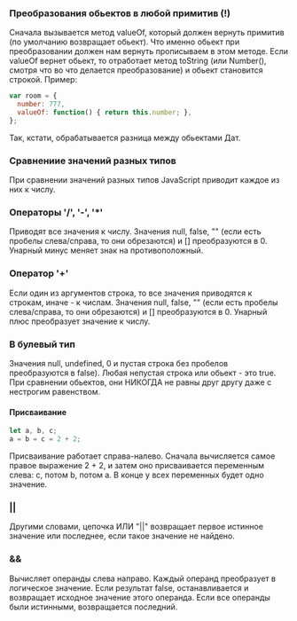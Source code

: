 ### Преобразования обьектов в любой примитив (!)
Сначала вызывается метод valueOf, который должен вернуть примитив (по умолчанию возвращает обьект). Что именно обьект при преобразовании должен нам вернуть прописываем в этом методе. Если valueOf вернет обьект, то отработает метод toString (или Number(), смотря что во что делается преобразование) и обьект становится строкой. Пример:
```js
var room = {
  number: 777,
  valueOf: function() { return this.number; },
};
```
Так, кстати, обрабатывается разница между обьектами Дат.
### Сравнениие значений разных типов
При сравнении значений разных типов JavaScript приводит каждое из них к числу.
### Операторы '/', '-', '*'
Приводят все значения к числу. Значения null, false, "" (если есть пробелы слева/справа, то они обрезаются) и [] преобразуются в 0. Унарный минус меняет знак на противоположный.
### Оператор '+'
Если один из аргументов строка, то все значения приводятся к строкам, иначе - к числам. Значения null, false, "" (если есть пробелы слева/справа, то они обрезаются) и [] преобразуются в 0. Унарный плюс преобразует значение к числу.
### В булевый тип
Значения null, undefined, 0 и пустая строка без пробелов преобразуются в false). Любая непустая строка или обьект - это true. При сравнении обьектов, они НИКОГДА не равны друг другу даже с нестрогим равенством.

#### Присваивание
```js
let a, b, c;
a = b = c = 2 + 2;
```
Присваивание работает справа-налево. Сначала вычисляется самое правое выражение 2 + 2, и затем оно присваивается переменным слева: c, потом b, потом a. В конце у всех переменных будет одно значение.

### ||
Другими словами, цепочка ИЛИ "||" возвращает первое истинное значение или последнее, если такое значение не найдено.
### &&
Вычисляет операнды слева направо. Каждый операнд преобразует в логическое значение. Если результат false, останавливается и возвращает исходное значение этого операнда. Если все операнды были истинными, возвращается последний.